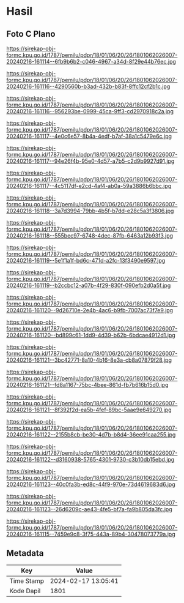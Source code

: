 # Hasil

## Foto C Plano

https://sirekap-obj-formc.kpu.go.id/1787/pemilu/pdpr/18/01/06/20/26/1801062026007-20240216-161114--6fb9b6b2-c046-4967-a34d-8f29e44b76ec.jpg

https://sirekap-obj-formc.kpu.go.id/1787/pemilu/pdpr/18/01/06/20/26/1801062026007-20240216-161116--4290560b-b3ad-432b-b83f-8ffc12cf2b1c.jpg

https://sirekap-obj-formc.kpu.go.id/1787/pemilu/pdpr/18/01/06/20/26/1801062026007-20240216-161116--956293be-0999-45ca-9ff3-cd2970918c2a.jpg

https://sirekap-obj-formc.kpu.go.id/1787/pemilu/pdpr/18/01/06/20/26/1801062026007-20240216-161117--4e0c6e57-8b4a-4edf-b7af-38a1c5479e6c.jpg

https://sirekap-obj-formc.kpu.go.id/1787/pemilu/pdpr/18/01/06/20/26/1801062026007-20240216-161117--94e26f4b-95e0-4d57-a7b5-c2d9b9927d91.jpg

https://sirekap-obj-formc.kpu.go.id/1787/pemilu/pdpr/18/01/06/20/26/1801062026007-20240216-161117--4c5117df-e2cd-4af4-ab0a-59a3886b6bbc.jpg

https://sirekap-obj-formc.kpu.go.id/1787/pemilu/pdpr/18/01/06/20/26/1801062026007-20240216-161118--3a7d3994-79bb-4b5f-b7dd-e28c5a3f3806.jpg

https://sirekap-obj-formc.kpu.go.id/1787/pemilu/pdpr/18/01/06/20/26/1801062026007-20240216-161118--555bec97-6748-4dec-87fb-6463a12b93f3.jpg

https://sirekap-obj-formc.kpu.go.id/1787/pemilu/pdpr/18/01/06/20/26/1801062026007-20240216-161119--5e1f1a1f-bd6c-471d-a2fc-13f3490e9597.jpg

https://sirekap-obj-formc.kpu.go.id/1787/pemilu/pdpr/18/01/06/20/26/1801062026007-20240216-161119--b2ccbc12-a07b-4f29-830f-090efb2d0a5f.jpg

https://sirekap-obj-formc.kpu.go.id/1787/pemilu/pdpr/18/01/06/20/26/1801062026007-20240216-161120--9d26710e-2e4b-4ac6-b9fb-7007ac73f7e9.jpg

https://sirekap-obj-formc.kpu.go.id/1787/pemilu/pdpr/18/01/06/20/26/1801062026007-20240216-161120--bd899c61-1dd9-4d39-b62b-6bdcae4912d1.jpg

https://sirekap-obj-formc.kpu.go.id/1787/pemilu/pdpr/18/01/06/20/26/1801062026007-20240216-161121--3bc42771-8a10-4b16-8e3a-cb8a07879f28.jpg

https://sirekap-obj-formc.kpu.go.id/1787/pemilu/pdpr/18/01/06/20/26/1801062026007-20240216-161121--fd8a1167-75bc-4bee-861d-fb7b616b15d0.jpg

https://sirekap-obj-formc.kpu.go.id/1787/pemilu/pdpr/18/01/06/20/26/1801062026007-20240216-161121--8f392f2d-ea5b-4fef-89bc-5aae9e649270.jpg

https://sirekap-obj-formc.kpu.go.id/1787/pemilu/pdpr/18/01/06/20/26/1801062026007-20240216-161122--2155b8cb-be30-4d7b-b8d4-36ee91caa255.jpg

https://sirekap-obj-formc.kpu.go.id/1787/pemilu/pdpr/18/01/06/20/26/1801062026007-20240216-161122--d3160938-5765-4301-9730-c3b10db15ebd.jpg

https://sirekap-obj-formc.kpu.go.id/1787/pemilu/pdpr/18/01/06/20/26/1801062026007-20240216-161123--40c0fa3b-ed8c-44f9-970e-73d4619683d6.jpg

https://sirekap-obj-formc.kpu.go.id/1787/pemilu/pdpr/18/01/06/20/26/1801062026007-20240216-161123--26d6209c-ae43-4fe5-bf7a-fa9b805da3fc.jpg

https://sirekap-obj-formc.kpu.go.id/1787/pemilu/pdpr/18/01/06/20/26/1801062026007-20240216-161115--7459e9c8-3f75-443a-89b4-30478073779a.jpg


## Metadata

| Key        | Value               |
| ---------- | ------------------- |
| Time Stamp | 2024-02-17 13:05:41 |
| Kode Dapil | 1801                |



